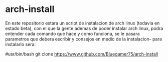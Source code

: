 # arch-install
En este repositorio estara un script de instalacion de arch linux (todavia en estado beta), con el que la gente ademas de poder instalar arch linux, podra entender cada comando que hace y como funciona, se le pasara parametros que debera escribir y consejos en medio de la instalacion- para instalarlo sera:

#usr/bin/bash
git clone https://www.github.com/Bluegamer75/arch-install

